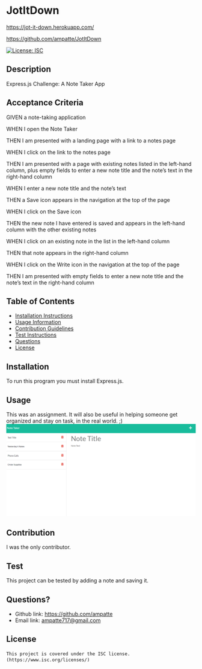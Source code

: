 # JotItDown
https://jot-it-down.herokuapp.com/

https://github.com/ampatte/JotItDown

  [![License: ISC](https://img.shields.io/badge/License-ISC-blue.svg)](https://opensource.org/licenses/ISC)

  ## Description
  Express.js Challenge: A Note Taker App

## Acceptance Criteria

GIVEN a note-taking application

WHEN I open the Note Taker

THEN I am presented with a landing page with a link to a notes page

WHEN I click on the link to the notes page

THEN I am presented with a page with existing notes listed in the left-hand column, plus empty fields to enter a new note title and the note’s text in the right-hand column

WHEN I enter a new note title and the note’s text

THEN a Save icon appears in the navigation at the top of the page

WHEN I click on the Save icon

THEN the new note I have entered is saved and appears in the left-hand column with the other existing notes

WHEN I click on an existing note in the list in the left-hand column

THEN that note appears in the right-hand column

WHEN I click on the Write icon in the navigation at the top of the page

THEN I am presented with empty fields to enter a new note title and the note’s text in the right-hand column

  ## Table of Contents
  - [Installation Instructions](#Installation)
  - [Usage Information](#Usage)
  - [Contribution Guidelines](#Contribution)
  - [Test Instructions](#Test)
  - [Questions](#Questions)
  - [License](#License)
  
  ## Installation
  To run this program you must install Express.js.

  ## Usage
  This was an assignment. It will also be useful in helping someone get organized and stay on task, in the real world. ;)
  ![alt text](Assets/Screenshot%20(1).png)
  
  ## Contribution
  I was the only contributor.

  ## Test
  This project can be tested by adding a note and saving it.

  ## Questions?
  - Github link: https://github.com/ampatte
  - Email link: ampatte717@gmail.com

  ## License
    This project is covered under the ISC license.(https://www.isc.org/licenses/)
